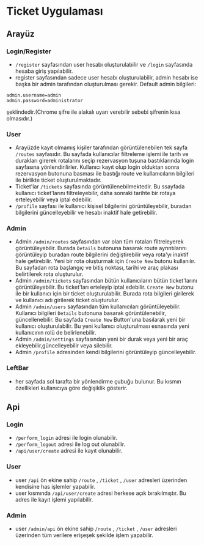 # Ticket Uygulaması
## Arayüz 
### Login/Register
 * ``` /register ``` sayfasından user hesabı oluşturulabilir ve ``` /login ``` sayfasında hesaba giriş yapılabilir.
 * register sayfasından sadece user hesabı oluşturulabilir, admin hesabı ise başka bir admin tarafından oluşturulması gerekir. Default admin bilgileri:
 ```
 admin.username=admin
 admin.password=administrator
 ```
 şeklindedir.(Chrome şifre ile alakalı uyarı verebilir sebebi şifrenin kısa olmasıdır.)
### User
 * Arayüzde kayıt olmamış kişiler tarafından görüntülenebilen tek sayfa ``` /routes ``` sayfasıdır. Bu sayfada kullanıcılar filtreleme işlemi ile tarih ve durakları girerek rotalarını seçip rezervasyon tuşuna bastıklarında login sayfasına yönlendirilirler. Kullanıcı kayıt olup login olduktan sonra rezervasyon butonuna basması ile bastığı route ve kullanıcıların bilgileri ile birlikte ticket oluşturulmaktadır. 
 * Ticket'lar ``` /tickets ``` sayfasında görüntülenebilmektedir. Bu ssayfada kullanıcı ticket'larını filtreleyebilir, daha sonraki tarihte bir rotaya erteleyebilir veya iptal edebilir.
 * ``` /profile ``` sayfası ile kullanıcı kişisel bilgilerini görüntüleyebilir, buradan bilgilerini güncelleyebilir ve hesabı inaktif hale getirebilir.
### Admin
 * Admin ``` /admin/routes ``` sayfasından var olan tüm rotaları filtreleyerek görüntüleyebilir. Burada ``` Details ``` butonuna basarak route ayrıntılarını görüntüleyip buradan route bilgilerini değiştirebilir veya rota'yı inaktif hale getirebilir. Yeni bir rota oluşturmak için ``` Create New ``` butonu kullanılır. Bu sayfadan rota başlangıç ve bitiş noktası, tarihi ve araç plakası belirtilerek rota oluşturulur.
 * Admin ``` /admin/tickets ``` sayfasından bütün kullanıcıların bütün ticket'larını görüntüleyebilir. Bu ticket'ları erteleyip iptal edebilir. ``` Create New ``` butonu ile bir kullanıcı için bir ticket oluşturulabilir. Burada rota bilgileri girilerek ve kullanıcı adı girilerek ticket oluşturulur.
 * Admin ``` /admin/users ``` sayfasından tüm kullanıcıları görüntüleyebilir. Kullanıcı bilgileri ``` Details ``` butonuna basarak görüntülenebilir, güncellenebilir. Bu sayfada ``` Create New ``` Button'una basılarak yeni bir kullanıcı oluşturulabilir. Bu yeni kullanıcı oluşturulması esnasında yeni kullanıcının rolü de belirlenebilir.
 * Admin ``` /admin/settings ``` sayfasından yeni bir durak veya yeni bir araç ekleyebilir,güncelleyebilir veya silebilir.
 * Admin ``` /profile ``` adresinden kendi bilgilerini görüntüleyip güncelleyebilir.
 ### LeftBar
 * her sayfada sol tarafta bir yönlendirme çubuğu bulunur. Bu kısmın özellikleri kullanıcıya göre değişiklik gösterir.
## Api
### Login 
 * ``` /perform_login ``` adresi ile login olunabilir.
 * ``` /perform_logout ``` adresi ile log out olunabilir.
 * ``` /api/user/create ``` adresi ile kayıt olunabilir.
### User
 * user ``` /api ``` ön ekine sahip ``` /route ``` , ``` /ticket ``` ,  ``` /user ``` adresleri üzerinden kendisine has işlemler yapabilir.
 * user kısmında ``` /api/user/create ``` adresi herkese açık bırakılmıştır. Bu adres ile kayıt işlemi yapılabilir.
### Admin 
* user ``` /admin/api ``` ön ekine sahip ``` /route ``` , ``` /ticket ``` ,  ``` /user ``` adresleri üzerinden tüm verilere erişeşek şekilde işlem yapabilir.